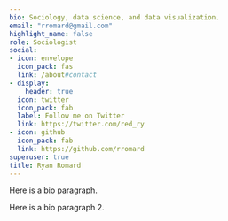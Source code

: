 ```yaml
---
bio: Sociology, data science, and data visualization.
email: "rromard@gmail.com"
highlight_name: false
role: Sociologist
social:
- icon: envelope
  icon_pack: fas
  link: /about#contact
- display:
    header: true
  icon: twitter
  icon_pack: fab
  label: Follow me on Twitter
  link: https://twitter.com/red_ry
- icon: github
  icon_pack: fab
  link: https://github.com/rromard
superuser: true
title: Ryan Romard
---
```


Here is a bio paragraph.

Here is a bio paragraph 2.
